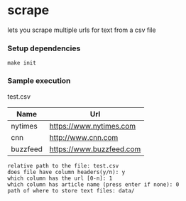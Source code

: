 # scrape
lets you scrape multiple urls for text from a csv file

### Setup dependencies
```
make init
```

### Sample execution
test.csv

| Name | Url |
| --- | --- |
| nytimes | https://www.nytimes.com |
| cnn | http://www.cnn.com |
| buzzfeed | https://www.buzzfeed.com |

```
relative path to the file: test.csv
does file have column headers(y/n): y
which column has the url [0-n]: 1
which column has article name (press enter if none): 0
path of where to store text files: data/
```
